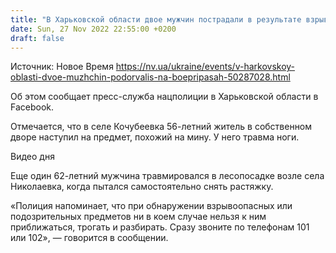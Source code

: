 ```yaml
---
title: "В Харьковской области двое мужчин пострадали в результате взрывов боеприпасов"
date: Sun, 27 Nov 2022 22:55:00 +0200
draft: false
---
```

Источник: Новое Время https://nv.ua/ukraine/events/v-harkovskoy-oblasti-dvoe-muzhchin-podorvalis-na-boepripasah-50287028.html


Об этом сообщает пресс-служба нацполиции в Харьковской области в Facebook.

Отмечается, что в селе Кочубеевка 56-летний житель в собственном дворе наступил на предмет, похожий на мину. У него травма ноги.

 Видео дня   

Еще один 62-летний мужчина травмировался в лесопосадке возле села Николаевка, когда пытался самостоятельно снять растяжку.

«Полиция напоминает, что при обнаружении взрывоопасных или подозрительных предметов ни в коем случае нельзя к ним приближаться, трогать и разбирать. Сразу звоните по телефонам 101 или 102», — говорится в сообщении.

